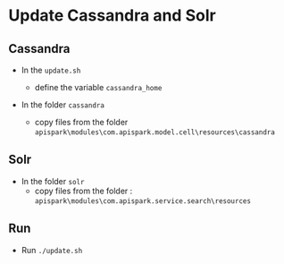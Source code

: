 Update Cassandra and Solr
=========================

Cassandra
---------

* In the ```update.sh```
  * define the variable ```cassandra_home```

* In the folder ```cassandra```
  * copy files from the folder ```apispark\modules\com.apispark.model.cell\resources\cassandra```

Solr
----
* In the folder ```solr```
  * copy files from the folder : ```apispark\modules\com.apispark.service.search\resources```

Run
---
* Run ```./update.sh```
